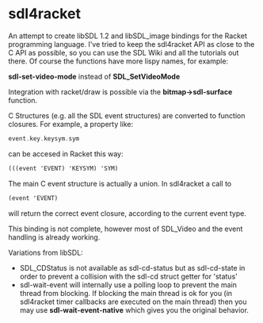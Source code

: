 sdl4racket
==========

An attempt to create libSDL 1.2 and libSDL_image bindings for the Racket programming language. I've tried to keep the sdl4racket API as close to the C API as possible, so you can use the SDL Wiki and all the tutorials out there. Of course the functions have more lispy names, for example:

**sdl-set-video-mode** instead of **SDL_SetVideoMode**

Integration with racket/draw is possible via the **bitmap->sdl-surface** function.

C Structures (e.g. all the SDL event structures) are converted to function closures. For example, a property like:

```c
event.key.keysym.sym
```

can be accesed in Racket this way:

```scheme
(((event 'EVENT) 'KEYSYM) 'SYM)
```

The main C event structure is actually a union. In sdl4racket a call to

```scheme
(event 'EVENT)
```


will return the correct event closure, according to the current event type.


This binding is not complete, however most of SDL_Video
and the event handling is already working.


Variations from libSDL:

  * SDL_CDStatus is not available as sdl-cd-status but as sdl-cd-state in order to prevent a collision with the sdl-cd struct getter for 'status'
  * sdl-wait-event will internally use a polling loop to prevent the main thread from blocking.
    If blocking the main thread is ok for you (in sdl4racket timer callbacks are executed on the main thread)
    then you may use **sdl-wait-event-native** which gives you the original behavior.
